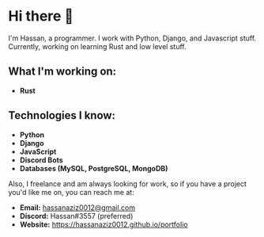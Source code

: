 # Hi there 👋

I'm Hassan, a programmer. I work with Python, Django, and Javascript stuff. Currently, working on learning Rust and low level stuff. 

## What I'm working on:
- **Rust**

## Technologies I know:
* **Python**
* **Django**
* **JavaScript**
* **Discord Bots**
* **Databases (MySQL, PostgreSQL, MongoDB)**

Also, I freelance and am always looking for work, so if you have a project you'd like me on, you can reach me at:
- **Email:** hassanaziz0012@gmail.com
- **Discord:** Hassan#3557 (preferred)
- **Website:** https://hassanaziz0012.github.io/portfolio
